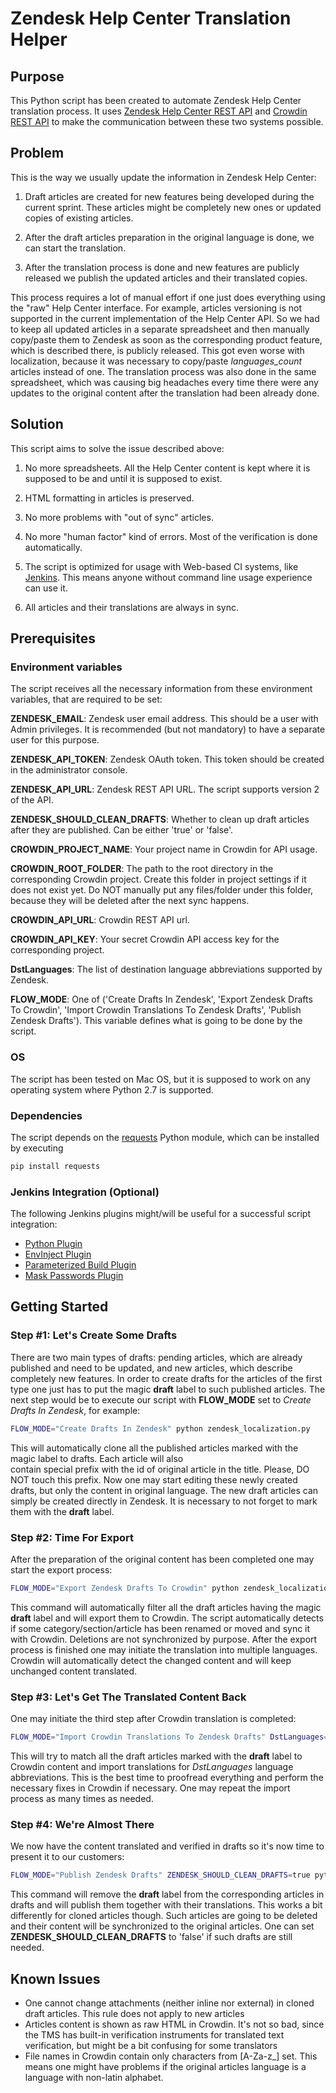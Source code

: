 # Zendesk Help Center Translation Helper


## Purpose

This Python script has been created to automate Zendesk Help Center 
 translation process. It uses 
 [Zendesk Help Center REST API](https://developer.zendesk.com/rest_api/docs/help_center/introduction) 
 and 
 [Crowdin REST API](https://support.crowdin.com/api/api-integration-setup/)
 to make the communication between these two systems possible.


## Problem

This is the way we usually update the information in Zendesk Help Center:

1. Draft articles are created for new features being developed during
 the current sprint. These articles might be completely new ones or
 updated copies of existing articles.
 
2. After the draft articles preparation in the original language is done, we can start the 
 translation.
 
3. After the translation process is done and new features are publicly released
 we publish the updated articles and their translated copies.
 
This process requires a lot of manual effort if one just does everything using the "raw" 
 Help Center interface. For example, articles versioning is not supported in the
 current implementation of the Help Center API. So we had to keep all updated articles in 
 a separate spreadsheet and then manually copy/paste them to Zendesk as soon as 
 the corresponding product feature, which is described there, is publicly released.
 This got even worse with localization, because it was necessary to copy/paste
 _languages_count_ articles instead of one. The translation process was also done in the same
 spreadsheet, which was causing big headaches every time there were any updates to the
 original content after the translation had been already done.
 
 
## Solution

This script aims to solve the issue described above:

1. No more spreadsheets. All the Help Center content is kept where it is supposed to be 
 and until it is supposed to exist.
 
2. HTML formatting in articles is preserved.

3. No more problems with "out of sync" articles.

4. No more "human factor" kind of errors. Most of the verification is
 done automatically.
 
5. The script is optimized for usage with Web-based CI systems, like [Jenkins](https://jenkins.io). 
 This means anyone without command line usage experience can use it.
 
6. All articles and their translations are always in sync.


## Prerequisites

### Environment variables

The script receives all the necessary information from these environment variables, 
 that are required to be set:

**ZENDESK_EMAIL**: Zendesk user email address. This should be a user with Admin 
 privileges. It is recommended (but not mandatory) to have a separate user 
 for this purpose.
 
**ZENDESK_API_TOKEN**: Zendesk OAuth token. This token should be created in the
 administrator console.

**ZENDESK_API_URL**: Zendesk REST API URL. The script supports version 2 of the API.

**ZENDESK_SHOULD_CLEAN_DRAFTS**: Whether to clean up draft articles after they are
 published. Can be either 'true' or 'false'.

**CROWDIN_PROJECT_NAME**: Your project name in Crowdin for API usage.
 
**CROWDIN_ROOT_FOLDER**: The path to the root directory in the corresponding
 Crowdin project. Create this folder in project settings if it does not exist
 yet. Do NOT manually put any files/folder under this folder, because they will
 be deleted after the next sync happens.
 
**CROWDIN_API_URL**: Crowdin REST API url.

**CROWDIN_API_KEY**: Your secret Crowdin API access key for the corresponding project.

**DstLanguages**: The list of destination language abbreviations supported
 by Zendesk.

**FLOW_MODE**: One of ('Create Drafts In Zendesk', 'Export Zendesk Drafts To Crowdin',
 'Import Crowdin Translations To Zendesk Drafts', 'Publish Zendesk Drafts'). This
 variable defines what is going to be done by the script.
  
### OS

The script has been tested on Mac OS, but it is supposed to work on any operating
 system where Python 2.7 is supported.

### Dependencies

The script depends on the [requests](http://docs.python-requests.org/en/master/) Python module, 
 which can be installed by executing
  
```bash
pip install requests
```

### Jenkins Integration (Optional)

The following Jenkins plugins might/will be useful for a successful script integration:

 - [Python Plugin](https://wiki.jenkins-ci.org/display/JENKINS/Python+Plugin)
 - [EnvInject Plugin](https://wiki.jenkins-ci.org/display/JENKINS/EnvInject+Plugin)
 - [Parameterized Build Plugin](https://wiki.jenkins-ci.org/display/JENKINS/Parameterized+Build)
 - [Mask Passwords Plugin](https://wiki.jenkins-ci.org/display/JENKINS/Mask+Passwords+Plugin)


## Getting Started

### Step #1: Let's Create Some Drafts

There are two main types of drafts: pending articles, which are already published and need to be updated, and new 
 articles, which describe completely new features. In order to create drafts for the articles of the first type one
 just has to put the magic **draft** label to such published articles. The next step would be to execute our script with
 **FLOW_MODE** set to _Create Drafts In Zendesk_, for example:
 
```bash
FLOW_MODE="Create Drafts In Zendesk" python zendesk_localization.py
```

This will automatically clone all the published articles marked with the magic label to drafts. Each article will also  
 contain special prefix with the id of original article in the title. Please, DO NOT touch this prefix. Now one may
 start editing these newly created drafts, but only the content in original language.
The new draft articles can simply be created directly in Zendesk. It is necessary to not forget to mark them
 with the **draft** label.

### Step #2: Time For Export

After the preparation of the original content has been completed one may start the export process:

```bash
FLOW_MODE="Export Zendesk Drafts To Crowdin" python zendesk_localization.py
```

This command will automatically filter all the draft articles having the magic **draft** label and will export them
 to Crowdin. The script automatically detects if some category/section/article has been renamed or moved and sync
 it with Crowdin. Deletions are not synchronized by purpose. After the export process is finished one may initiate the
 translation into multiple languages. Crowdin will automatically detect the changed content and will keep unchanged 
 content translated.
    
### Step #3: Let's Get The Translated Content Back
   
One may initiate the third step after Crowdin translation is completed:
   
```bash
FLOW_MODE="Import Crowdin Translations To Zendesk Drafts" DstLanguages='de,fr,it' python zendesk_localization.py
```   

This will try to match all the draft articles marked with the **draft** label to Crowdin content and import translations
 for _DstLanguages_ language abbreviations. This is the best time to proofread everything and perform the necessary
 fixes in Crowdin if necessary. One may repeat the import process as many times as needed.
     
### Step #4: We're Almost There
 
We now have the content translated and verified in drafts so it's now time to present it to our customers:
  
```bash
FLOW_MODE="Publish Zendesk Drafts" ZENDESK_SHOULD_CLEAN_DRAFTS=true python zendesk_localization.py
```  

This command will remove the **draft** label from the corresponding articles in drafts and will publish them together with
 their translations. This works a bit differently for cloned articles though. Such articles are going to be deleted 
 and their content will be synchronized to the original articles. One can set **ZENDESK_SHOULD_CLEAN_DRAFTS** to 
 'false' if such drafts are still needed.
  

## Known Issues

- One cannot change attachments (neither inline nor external) in cloned draft articles. This rule does not apply to new 
 articles
- Articles content is shown as raw HTML in Crowdin. It's not so bad, since the TMS has built-in verification instruments
 for translated text verification, but might be a bit confusing for some translators
- File names in Crowdin contain only characters from \[A-Za-z_] set. This means one might have problems if the original 
articles language is a language with non-latin alphabet.
